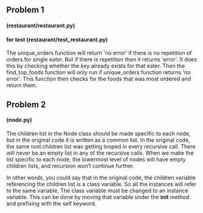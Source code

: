 ## Problem 1
#### (restaurant/restaurant.py)
#### for test (restaurant/test_restaurant.py)

The unique_orders function will return 'no error' if there is no repetition of orders for single eater.
But if there is repetition then it returns 'error'.
It does this by checking whether the key already exists for that eater.
Then the find_top_foods function will only run if unique_orders function returns 'no error'.
This function then checks for the foods that was most ordered and return them.


## Problem 2

#### (node.py)

The children list in the Node class should be made specific to each node, but in the original code it is written as a common list.
In the original code, the same root.children list was getting looped in every recursive call.
There will never be an empty list in any of the recursive calls.
When we make the list specific to each node, the lowermost level of nodes will have empty children lists, and recursion won’t continue further.

In other words, you could say that in the original code, the children variable referencing the children list is a class variable.
So all the instances will refer to the same variable.
The class variable must be changed to an instance variable. This can be done by moving that variable under the __init__ method and prefixing with the self keyword.

